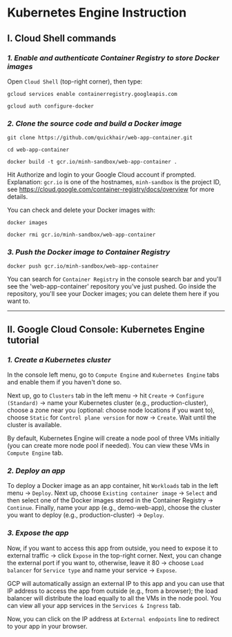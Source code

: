 # Kubernetes Engine Instruction

## **I. Cloud Shell commands**

### **_1. Enable and authenticate Container Registry to store Docker images_**

Open `Cloud Shell` (top-right corner), then type:

`gcloud services enable containerregistry.googleapis.com`

`gcloud auth configure-docker`

### **_2. Clone the source code and build a Docker image_**

`git clone https://github.com/quickhair/web-app-container.git`

`cd web-app-container`

`docker build -t gcr.io/minh-sandbox/web-app-container .`

Hit Authorize and login to your Google Cloud account if prompted. Explanation: `gcr.io` is one of the hostnames, `minh-sandbox` is the project ID, see https://cloud.google.com/container-registry/docs/overview for more details.

You can check and delete your Docker images with:

`docker images`

`docker rmi gcr.io/minh-sandbox/web-app-container`

### **_3. Push the Docker image to Container Registry_**

`docker push gcr.io/minh-sandbox/web-app-container`

You can search for `Container Registry` in the console search bar and you'll see the 'web-app-container' repository you've just pushed. Go inside the repository, you'll see your Docker images; you can delete them here if you want to.

----------------------------------------------------------------------------------------------------

## **II. Google Cloud Console: Kubernetes Engine tutorial**

### **_1. Create a Kubernetes cluster_**

In the console left menu, go to `Compute Engine` and `Kubernetes Engine` tabs and enable them if you haven't done so.

Next up, go to `Clusters` tab in the left menu -> hit `Create` -> `Configure (Standard)` -> name your Kubernetes cluster (e.g., production-cluster), choose a zone near you (optional: choose node locations if you want to), choose `Static` for `Control plane version` for now -> `Create`. Wait until the cluster is available.

By default, Kubernetes Engine will create a node pool of three VMs initially (you can create more node pool if needed). You can view these VMs in `Compute Engine` tab.

### **_2. Deploy an app_**

To deploy a Docker image as an app container, hit `Workloads` tab in the left menu -> `Deploy`. Next up, choose `Existing container image` -> `Select` and then select one of the Docker images stored in the Container Registry -> `Continue`. Finally, name your app (e.g., demo-web-app), choose the cluster you want to deploy (e.g., production-cluster) -> `Deploy`.

### **_3. Expose the app_**

Now, if you want to access this app from outside, you need to expose it to external traffic -> click `Expose` in the top-right corner. Next, you can change the external port if you want to, otherwise, leave it 80 -> choose `Load balancer` for `Service type` and name your service -> `Expose`.

GCP will automatically assign an external IP to this app and you can use that IP address to access the app from outside (e.g., from a browser); the load balancer will distribute the load equally to all the VMs in the node pool. You can view all your app services in the `Services & Ingress` tab.

Now, you can click on the IP address at `External endpoints` line to redirect to your app in your browser.
